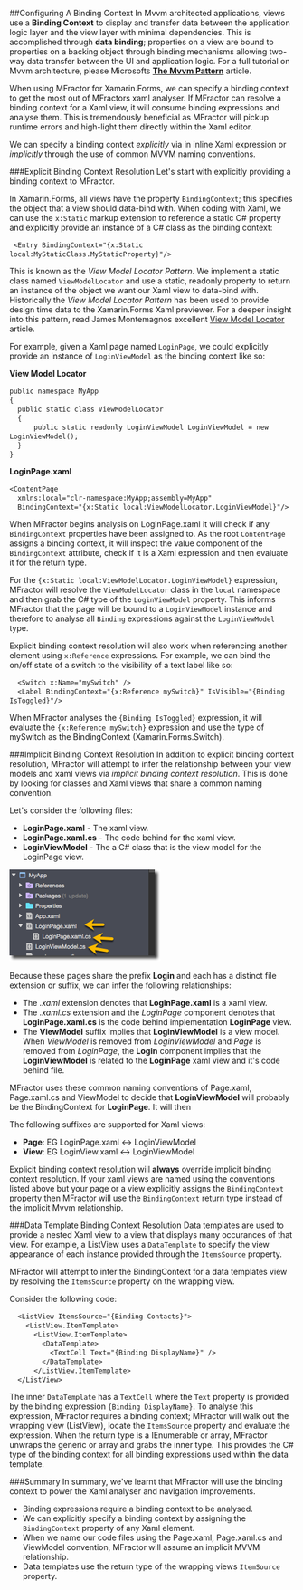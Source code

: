 ##Configuring A Binding Context
In Mvvm architected applications, views use a **Binding Context** to display and transfer data between the application logic layer and the view layer with minimal dependencies. This is accomplished through **data binding**; properties on a view are bound to properties on a backing object through binding mechanisms allowing two-way data transfer between the UI and application logic. For a full tutorial on Mvvm architecture, please Microsofts [**The Mvvm Pattern**](https://msdn.microsoft.com/en-us/library/hh848246.aspx) article.

When using MFractor for Xamarin.Forms, we can specify a binding context to get the most out of MFractors xaml analyser. If MFractor can resolve a binding context for a Xaml view, it will consume binding expressions and analyse them. This is tremendously beneficial as MFractor will pickup runtime errors and high-light them directly within the Xaml editor.

We can specify a binding context *explicitly* via in inline Xaml expression or *implicitly* through the use of common MVVM naming conventions.

###Explicit Binding Context Resolution
Let's start with explicitly providing a binding context to MFractor.

In Xamarin.Forms, all views have the property `BindingContext`; this specifies the object that a view should data-bind with. When coding with Xaml, we can use the `x:Static` markup extension to reference a static C# property and explicitly provide an instance of a C# class as the binding context:

```
 <Entry BindingContext="{x:Static local:MyStaticClass.MyStaticProperty}"/>
```

This is known as the *View Model Locator Pattern*. We implement a static class named `ViewModelLocator` and use a static, readonly property to return an instance of the object we want our Xaml view to data-bind with. Historically the *View Model Locator Pattern* has been used to provide design time data to the Xamarin.Forms Xaml previewer. For a deeper insight into this pattern, read James Montemagnos excellent [View Model Locator](http://motzcod.es/post/143702671962/xamarinforms-xaml-previewer-design-time-data) article.

For example, given a Xaml page named `LoginPage`, we could explicitly provide an instance of `LoginViewModel` as the binding context like so:

**View Model Locator**
```
public namespace MyApp
{
  public static class ViewModelLocator
  {
      public static readonly LoginViewModel LoginViewModel = new LoginViewModel();
  }
}
```

**LoginPage.xaml**
```
<ContentPage
  xmlns:local="clr-namespace:MyApp;assembly=MyApp"
  BindingContext="{x:Static local:ViewModelLocator.LoginViewModel}"/>
```

When MFractor begins analysis on LoginPage.xaml it will check if any `BindingContext` properties have been assigned to. As the root `ContentPage` assigns a binding context, it will inspect the value component of the `BindingContext` attribute, check if it is a Xaml expression and then evaluate it for the return type.

For the `{x:Static local:ViewModelLocator.LoginViewModel}` expression, MFractor will resolve the `ViewModelLocator` class in the `local` namespace and then grab the C# type of the `LoginViewModel` property. This informs MFractor that the page will be bound to a `LoginViewModel` instance and therefore to analyse all `Binding` expressions against the `LoginViewModel` type.

Explicit binding context resolution will also work when referencing another element using `x:Reference` expressions. For example, we can bind the on/off state of a switch to the visibility of a text label like so:

```
  <Switch x:Name="mySwitch" />
  <Label BindingContext="{x:Reference mySwitch}" IsVisible="{Binding IsToggled}"/>
```

When MFractor analyses the `{Binding IsToggled}` expression, it will evaluate the `{x:Reference mySwitch}` expression and use the type of mySwitch as the BindingContext (Xamarin.Forms.Switch).

###Implicit Binding Context Resolution
In addition to explicit binding context resolution, MFractor will attempt to infer the relationship between your view models and xaml views via *implicit binding context resolution*. This is done by looking for classes and Xaml views that share a common naming convention.

Let's consider the following files:

 * **LoginPage.xaml** - The xaml view.
 * **LoginPage.xaml.cs** - The code behind for the xaml view.
 * **LoginViewModel** - The a C# class that is the view model for the LoginPage view.

![mvvm relationships](images/forms/implicit-mvvm-relationship.png)

Because these pages share the prefix **Login** and each has a distinct file extension or suffix, we can infer the following relationships:

  * The *.xaml* extension denotes that **LoginPage.xaml** is a xaml view.
  * The *.xaml.cs* extension and the *LoginPage* component denotes that **LoginPage.xaml.cs** is the code behind implementation **LoginPage** view.
  * The **ViewModel** suffix implies that **LoginViewModel** is a view model. When *ViewModel* is removed from *LoginViewModel* and *Page* is removed from *LoginPage*, the **Login** component implies that the **LoginViewModel** is related to the **LoginPage** xaml view and it's code behind file.

MFractor uses these common naming conventions of Page.xaml, Page.xaml.cs and ViewModel to decide that **LoginViewModel** will probably be the BindingContext for **LoginPage**. It will then

The following suffixes are supported for Xaml views:

 * **Page**: EG LoginPage.xaml <-> LoginViewModel
 * **View**: EG LoginView.xaml <-> LoginViewModel

Explicit binding context resolution will **always** override implicit binding context resolution. If your xaml views are named using the conventions listed above but your page or a view explicitly assigns the `BindingContext` property then MFractor will use the `BindingContext` return type instead of the implicit Mvvm relationship.

###Data Template Binding Context Resolution
Data templates are used to provide a nested Xaml view to a view that displays many occurances of that view. For example, a ListView uses a `DataTemplate` to specify the view appearance of each instance provided through the `ItemsSource` property.

MFractor will attempt to infer the BindingContext for a data templates view by resolving the `ItemsSource` property on the wrapping view.

Consider the following code:

```
  <ListView ItemsSource="{Binding Contacts}">
    <ListView.ItemTemplate>
      <ListView.ItemTemplate>
        <DataTemplate>
          <TextCell Text="{Binding DisplayName}" />
        </DataTemplate>
      </ListView.ItemTemplate>
  </ListView>
```

The inner `DataTemplate` has a `TextCell` where the `Text` property is provided by the binding expression `{Binding DisplayName}`. To analyse this expression, MFractor requires a binding context; MFractor will walk out the wrapping view (ListView), locate the `ItemsSource` property and evaluate the expression. When the return type is a IEnumerable or array, MFractor unwraps the generic or array and grabs the inner type. This provides the C# type of the binding context for all binding expressions used within the data template.

###Summary
In summary, we've learnt that MFractor will use the binding context to power the Xaml analyser and navigation improvements.

 * Binding expressions require a binding context to be analysed.
 * We can explicitly specify a binding context by assigning the `BindingContext` property of any Xaml element.
 * When we name our code files using the Page.xaml, Page.xaml.cs and ViewModel convention, MFractor will assume an implicit MVVM relationship.
 * Data templates use the return type of the wrapping views `ItemSource` property.
